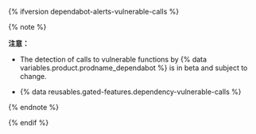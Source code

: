 {% ifversion dependabot-alerts-vulnerable-calls %}

{% note %}

**注意：**

- The detection of calls to vulnerable functions by {% data variables.product.prodname_dependabot %} is in beta and subject to change.

- {% data reusables.gated-features.dependency-vulnerable-calls %}

{% endnote %}

{% endif %}
